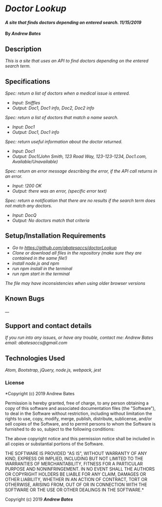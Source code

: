 # _Doctor Lookup_

#### _A site that finds doctors depending on entered search. 11/15/2019_

#### By _**Andrew Bates**_

## Description

_This is a site that uses an API to find doctors depending on the entered search term._

## Specifications

_Spec: return a list of doctors when a medical issue is entered._
  * _Input: Sniffles_
  * _Output: Doc1, Doc1 info, Doc2, Doc2 info_

_Spec: return a list of doctors that match a name search._
  * _Input: Doc1_
  * _Output: Doc1, Doc1 info_

_Spec: return useful information about the doctor returned._
  * _Input: Doc1_
  * _Output: Doc1(John Smith, 123 Road Way, 123-123-1234, Doc1.com, Available/Unavailable)_

_Spec: return an error message describing the error, if the API call returns in an error._
  * _Input: !200 OK_
  * _Output: there was an error, (specific error text)_

_Spec: return a notification that there are no results if the search term does not match any doctors._
  * _Input: DocQ_
  * _Output: No doctors match that criteria_

## Setup/Installation Requirements

* _Go to https://github.com/abatesaccs/doctorLookup_
* _Clone or download all files in the repository (make sure they are contained in the same file!)_
* _install node.js and npm_
* _run npm install in the terminal_
* _run npm start in the terminal_

_The file may have inconsistencies when using older browser versions_

## Known Bugs

__

## Support and contact details

_If you run into any issues, or have any trouble, contact me:
 Andrew Bates
 email: abatesaccs@gmail.com_

## Technologies Used

_Atom, Bootstrap, jQuery, node.js, webpack, jest_

### License

*Copyright (c) 2019 Andrew Bates

Permission is hereby granted, free of charge, to any person obtaining a copy
of this software and associated documentation files (the "Software"), to deal
in the Software without restriction, including without limitation the rights
to use, copy, modify, merge, publish, distribute, sublicense, and/or sell
copies of the Software, and to permit persons to whom the Software is
furnished to do so, subject to the following conditions:

The above copyright notice and this permission notice shall be included in all
copies or substantial portions of the Software.

THE SOFTWARE IS PROVIDED "AS IS", WITHOUT WARRANTY OF ANY KIND, EXPRESS OR
IMPLIED, INCLUDING BUT NOT LIMITED TO THE WARRANTIES OF MERCHANTABILITY,
FITNESS FOR A PARTICULAR PURPOSE AND NONINFRINGEMENT. IN NO EVENT SHALL THE
AUTHORS OR COPYRIGHT HOLDERS BE LIABLE FOR ANY CLAIM, DAMAGES OR OTHER
LIABILITY, WHETHER IN AN ACTION OF CONTRACT, TORT OR OTHERWISE, ARISING FROM,
OUT OF OR IN CONNECTION WITH THE SOFTWARE OR THE USE OR OTHER DEALINGS IN THE
SOFTWARE.*

Copyright (c) 2019 **_Andrew Bates_**